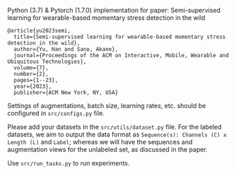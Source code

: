 Python (3.7) & Pytorch (1.7.0) implementation for paper: Semi-supervised learning for wearable-based momentary stress detection in the wild

```
@article{yu2023semi,
  title={Semi-supervised learning for wearable-based momentary stress detection in the wild},
  author={Yu, Han and Sano, Akane},
  journal={Proceedings of the ACM on Interactive, Mobile, Wearable and Ubiquitous Technologies},
  volume={7},
  number={2},
  pages={1--23},
  year={2023},
  publisher={ACM New York, NY, USA}
```

Settings of augmentations, batch size, learning rates, etc. should be configured in `src/configs.py` file.

Please add your datasets in the `src/utils/dataset.py` file. For the labeled datasets, we aim to output the data format as `Sequence(s): Channels (C) x Length (L)` and `Label`; whereas we will have the sequences and augmentation views for the unlabeled set, as discussed in the paper.

Use `src/run_tasks.py` to run experiments.


